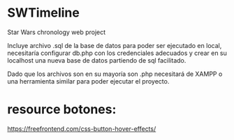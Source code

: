 # SWTimeline
Star Wars chronology web project

Incluye archivo .sql de la base de datos para poder ser
ejecutado en local, necesitaría configurar db.php con
los credenciales adecuados y crear en su localhost una nueva
base de datos partiendo de sql facilitado.

Dado que los archivos son en su mayoría son .php necesitará
de XAMPP o una herramienta similar para poder ejecutar el proyecto.

resource botones:
=================
https://freefrontend.com/css-button-hover-effects/
